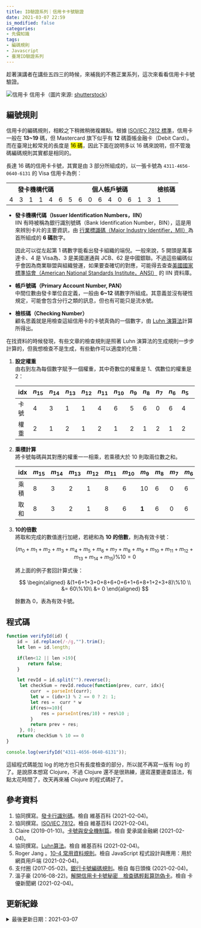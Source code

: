 ```yaml
---
title: ID驗證系列｜信用卡卡號驗證
date: 2021-03-07 22:59
is_modified: false
categories:
- 先備知識
tags:
- 編碼規則
- Javascript
- 臺灣ID驗證系列
--- 
```


趁著演講者在講些五四三的時候，來補我的不務正業系列，這次來看看信用卡卡號驗證。

<!--more-->
<p class="illustration">
    <img src="https://i.imgur.com/60gBFeq.jpg?1" alt="信用卡">
    信用卡（圖片來源: <a href="https://www.shutterstock.com/zh-Hant/discover/image-footage-music?kw=shutterstock&c3apidt=p15867520243&gclid=Cj0KCQiA0-6ABhDMARIsAFVdQv-8MA9Y7Q9L9uCanv_OyNtEbjV-ydbXQfXYXYP0NkXR6z705PN5MAkaAgBNEALw_wcB&gclsrc=aw.ds">shutterstock</a>）
</p>



## 編號規則
信用卡的編碼規則，相較之下稍微稍微複雜點。根據 [ISO/IEC 7812 標準](https://zh.wikipedia.org/wiki/ISO/IEC_7812)，信用卡一般在 **13~19** 碼，但 Mastercard 旗下似乎有 **12** 碼簽帳金融卡（Debit Card）。而在臺灣比較常見的長度是 <mark>16 碼</mark>，因此下面在說明多以 16 碼來說明，但不管幾碼編碼規則其實都是相同的。

<p class="paragraph-spacing"></p>

長達 16 碼的信用卡卡號，其實是由 3 部分所組成的，以一張卡號為 `4311-4656-0640-6131` 的 Visa 信用卡為例：

<table>
    <tbody>
    <tr>
      <th colspan="6">發卡機構代碼</th>
      <th colspan="9">個人帳戶號碼</th>   
      <th>檢核碼</th>
    </tr>
    <tr>
      <td>4</td>
      <td>3</td>
      <td>1</td>
      <td>1</td>
      <td>4</td>
      <td>6</td>
      <td>5</td>
      <td>6</td>
      <td>0</td>
      <td>6</td>
      <td>4</td>
      <td>0</td>
      <td>6</td>
      <td>1</td>
      <td>3</td>
      <td>1</td>
    </tr>
    </tbody>
</table>
<p class="paragraph-spacing"></p>

- **發卡機構代碼（Issuer Identification Numbers，IIN）**  
    IIN 有時被稱為銀行識別號碼（Bank Identification Number，BIN），這是用來辨別卡片的主要資訊，由 [行業標識碼（Major Industry Identifier，MII）](https://zh.wikipedia.org/wiki/ISO/IEC_7812#%E8%A1%8C%E4%B8%9A%E6%A0%87%E8%AF%86%E7%AC%A6)為首所組成的 **6 碼**數字。 

    因此可以從左起第 1 碼數字能看出發卡組織的端倪。一般來說，5 開頭是萬事達卡、4 是 Visa為、3 是美國運通與 JCB、62 是中國銀聯。不過這些編碼似乎會因為商業聯盟與組織營運，如果要查確切的對應，可能得去查查[美國國家標準協會（American National Standards Institute，ANSI）](https://www.ansi.org/) 的 IIN 資料庫。
   
  
- **帳戶號碼（Primary Account Number, PAN）**  
    中間位數由發卡單位自定義，一般由 **6~12** 碼數字所組成。其意義並沒有硬性規定，可能會包含分行之類的訊息，但也有可能只是流水號。
    
- **檢核碼（Checking Number）**  
    顧名思義就是用檢查這組信用卡的卡號真偽的一個數字，由 [Luhn 演算法](https://zh.wikipedia.org/wiki/Luhn%E7%AE%97%E6%B3%95)計算所得出。


<p class="paragraph-spacing"></p>

在找資料的時候發現，有些文章的檢查規則是照著 Luhn 演算法的生成規則一步步計算的，但我想檢查不是生成，有些動作可以適度的化簡：

1. **設定權重**  
    由右到左為每個數字賦予一個權重，其中奇數位的權重是 1、偶數位的權重是 2：

    | idx | $n_{15}$ | $n_{14}$ | $n_{13}$ | $n_{12}$ | $n_{11}$ | $n_{10}$ | $n_9$ | $n_8$ | $n_7$ | $n_6$ | $n_5$ | $n_4$ | $n_3$ | $n_2$ | $n_1$ | $n_0$ |
    | ----- | -------- | -------- | -------- | -------- | -------- | -------- | ----- | ----- | ----- | ----- | ----- | ----- | ----- | ----- | ----- | ----- |
    | 卡號  | 4        | 3        | 1        | 1        | 4        | 6        | 5     | 6     | 0     | 6     | 4     | 0     | 6     | 1     | 3     | 1     |
    | 權重  | 2        | 1        | 2        | 1        | 2        | 1        | 2     | 1     | 2     | 1     | 2     | 1     | 2     | 1     | 2     | 1     |

2. **乘積計算**  
    將卡號每碼與其對應的權重一一相乘，若乘積大於 10 則取兩位數之和。
    
    
    | idx | $m_{15}$ | $m_{14}$ | $m_{13}$ | $m_{12}$ | $m_{11}$ | $m_{10}$ | $m_9$ | $m_8$ | $m_7$ | $m_6$ | $m_5$ | $m_4$ | $m_3$ | $m_2$ | $m_1$ | $m_0$ |
    | ----- | -------- | -------- | -------- | -------- | -------- | -------- | ----- | ----- | ----- | ----- | ----- | ----- | ----- | ----- | ----- | ----- |
    | 乘積  | 8        | 3        | 2        | 1        | 8        | 6        | 10     | 6     | 0     | 6     | 8    | 0     | 12     | 1     | 6     | 1     |
    | 取和  | 8        | 3        | 2        | 1        | 8        | 6        | **1**     | 6     | 0     | 6     | 8     | 0     | **3**     | 1     | 6    | 1     |


3. **10的倍數**      
    將取和完成的數值進行加總，若總和為 **10 的倍數**，則為有效卡號：  
    
    $$
    (m_{0}+m_{1}+m_{2}+m_{3}+m_{4}+m_{5}+m_{6}+m_{7}+m_{8}+m_{9}+m_{10}+m_{11}+m_{12}+m_{13}+m_{14}+m_{15})\%10 = 0
    $$ 
    
    將上面的例子套回計算式後：
    
    $$
    \begin{aligned}	
    &(1+6+1+3+0+8+6+0+6+1+6+8+1+2+3+8)\%10 \\
    &= 60\%10\\
    &= 0
    \end{aligned}
    $$ 
    
    餘數為 0，表為有效卡號。

 

## 程式碼
```javascript
function verifyId(id) {
    id =  id.replace(/-/g,"").trim();
    let len = id.length;

    if(len<12 || len >19){
        return false;
    }

    let revId = id.split("").reverse();
     let checkSum = revId.reduce(function(prev, curr, idx){
         curr  = parseInt(curr);
         let w = (idx+1) % 2 == 0 ? 2: 1;
         let res =  curr * w 
         if(res>=10){
             res = parseInt(res/10) + res%10 ;
         }
         return prev + res;
     }, 0);
    return checkSum % 10 == 0
}

console.log(verifyId("4311-4656-0640-6131"));
```

這組程式碼能加 log 的地方也只有長度檢查的部分，所以就不再寫一版有 log 的了。是說原本想寫 Clojure，不過 Clojure 還不是很熟練，邊寫還要邊查語法，有點太花時間了，改天再來補 Clojure 的程式碼好了。



## 參考資料 
1. 協同撰寫。[發卡行識別碼](https://zh.wikipedia.org/wiki/%E5%8F%91%E5%8D%A1%E8%A1%8C%E8%AF%86%E5%88%AB%E7%A0%81)。檢自 維基百科 (2021-02-04)。
2. 協同撰寫。[ISO/IEC 7812](https://zh.wikipedia.org/wiki/ISO/IEC_7812)。檢自 維基百科 (2021-02-04)。
3. Claire (2019-01-10)。[卡號與安全機制篇](https://ipromise.com.tw/blog/post/creditcard-bin-number)。檢自 愛承諾金融網 (2021-02-04)。
4. 協同撰寫。[Luhn算法](https://zh.wikipedia.org/wiki/Luhn%E7%AE%97%E6%B3%95)。檢自 維基百科 (2021-02-04)。
5. Roger Jang 。[10-4 常用資料規則](http://mirlab.org/jang/books/javascript/dataRule.asp?title=10-4%20%B1%60%A5%CE%B8%EA%AE%C6%B3W%ABh)。檢自 JavaScript 程式設計與應用：用於網頁用戶端 (2021-02-04)。 
6. 支付圈 (2017-05-02)。[銀行卡號編碼規則](https://kknews.cc/finance/85jp284.html)。檢自 每日頭條 (2021-02-04)。
7. 溫子豪 (2016-08-22)。[解開信用卡卡號秘密　檢查碼輕鬆算防偽卡](https://www.cardu.com.tw/news/detail.php?nt_pk=4&ns_pk=30424)。檢自 卡優新聞網 (2021-02-04)。



## 更新紀錄
<details class="update_stamp">
  <summary>最後更新日期：2021-03-07</summary>
  <ul>
    <li>2021-03-07 發布</li>
    <li>2021-02-04 完稿</li>
    <li>2021-02-04 起稿</li>
  </ul>
</details>